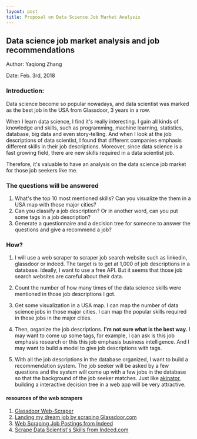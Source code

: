 ```yaml
---
layout: post
title: Proposal on Data Science Job Market Analysis
---
```



## Data science job market analysis and job recommendations
Author: Yaqiong Zhang

Date: Feb. 3rd, 2018

### Introduction:

Data science become so popular nowadays, and data scientist was marked as the best job in the USA from Glassdoor, 3 years in a row. 

When I learn data science, I find it's really interesting. I gain all kinds of knowledge and skills, such as programming, machine learning, statistics, database, big data and even story-telling. And when I look at the job descriptions of data scientist, I found that different companies emphasis different skills in their job descriptions. Moreover, since data science is a fast growing field, there are new skills required in a data scientist job. 

Therefore, it's valuable to have an analysis on the data science job market for those job seekers like me. 

### The questions will be answered
1. What's the top 10 most mentioned skills? Can you visualize the them in a USA map with those major cities?
2. Can you classify a job description? Or in another word, can you put some tags in a job description? 
3. Generate a questionnaire and a decision tree for someone to answer the questions and give a recommend a job?

### How?
1. I will use a web scraper to scraper job search website such as linkedin, glassdoor or indeed. The target is to get at 1,000 of job descriptions in a database. Ideally, I want to use a free API. But it seems that those job search websites are careful about their data.

2. Count the number of how many times of the data science skills were mentioned in those job descriptions I got.

3. Get some visualization in a USA map. I can map the number of data science jobs in those major cities. I can map the popular skills required in those jobs in the major cities. 

4. Then, organize the job descriptions. **I'm not sure what is the best way.** I may want to come up some tags, for example, I can ask is this job emphasis research or this this job emphasis business intelligence. And I may want to build a model to give job descriptions with tags. 

5. With all the job descriptions in the database organized, I want to build a recommendation system. The job seeker will be asked by a few questions and the system will come up with a few jobs in the database so that the background of the job seeker matches. Just like [akinator](http://en.akinator.com/), building a interactive decision tree in a web app will be very attractive. 


#### resources of the web scrapers
1. [Glassdoor Web-Scraper](https://github.com/sallamander/web-scrapers/tree/master/glassdoor)
2. [Landing my dream job by scraping Glassdoor.com](https://nycdatascience.com/blog/student-works/web-scraping/glassdoor-web-scraping/)
3. [Web Scraping Job Postings from Indeed](https://medium.com/@msalmon00/web-scraping-job-postings-from-indeed-96bd588dcb4b)
4. [Scrape Data Scientist's Skills from Indeed.com](https://github.com/steve-liang/DSJobSkill)

